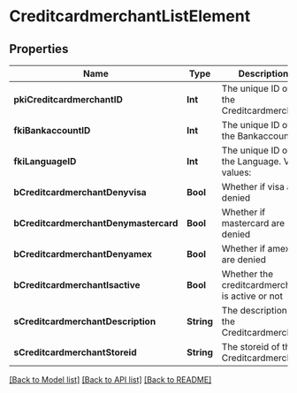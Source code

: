 # CreditcardmerchantListElement

## Properties
Name | Type | Description | Notes
------------ | ------------- | ------------- | -------------
**pkiCreditcardmerchantID** | **Int** | The unique ID of the Creditcardmerchant | 
**fkiBankaccountID** | **Int** | The unique ID of the Bankaccount | 
**fkiLanguageID** | **Int** | The unique ID of the Language.  Valid values:  |Value|Description| |-|-| |1|French| |2|English| | [optional] 
**bCreditcardmerchantDenyvisa** | **Bool** | Whether if visa are denied | 
**bCreditcardmerchantDenymastercard** | **Bool** | Whether if mastercard are denied | 
**bCreditcardmerchantDenyamex** | **Bool** | Whether if amex are denied | 
**bCreditcardmerchantIsactive** | **Bool** | Whether the creditcardmerchant is active or not | 
**sCreditcardmerchantDescription** | **String** | The description of the Creditcardmerchant | 
**sCreditcardmerchantStoreid** | **String** | The storeid of the Creditcardmerchant | 

[[Back to Model list]](../README.md#documentation-for-models) [[Back to API list]](../README.md#documentation-for-api-endpoints) [[Back to README]](../README.md)


